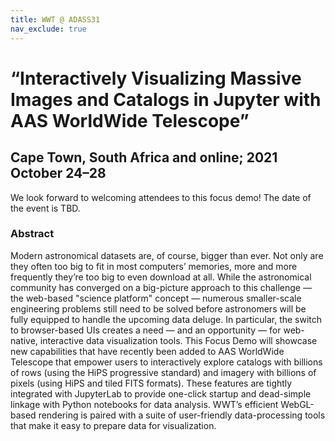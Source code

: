 ```yaml
---
title: WWT @ ADASS31
nav_exclude: true
---
```


# “Interactively Visualizing Massive Images and Catalogs in Jupyter with AAS WorldWide Telescope”

## Cape Town, South Africa and online; 2021 October 24–28

We look forward to welcoming attendees to this focus demo! The date of the event
is TBD.

### Abstract

Modern astronomical datasets are, of course, bigger than ever. Not only are they
often too big to fit in most computers’ memories, more and more frequently
they’re too big to even download at all. While the astronomical community has
converged on a big-picture approach to this challenge — the web-based "science
platform" concept — numerous smaller-scale engineering problems still need to be
solved before astronomers will be fully equipped to handle the upcoming data
deluge. In particular, the switch to browser-based UIs creates a need — and an
opportunity — for web-native, interactive data visualization tools. This Focus
Demo will showcase new capabilities that have recently been added to AAS
WorldWide Telescope that empower users to interactively explore catalogs with
billions of rows (using the HiPS progressive standard) and imagery with billions
of pixels (using HiPS and tiled FITS formats). These features are tightly
integrated with JupyterLab to provide one-click startup and dead-simple linkage
with Python notebooks for data analysis. WWT’s efficient WebGL-based rendering
is paired with a suite of user-friendly data-processing tools that make it easy
to prepare data for visualization.
